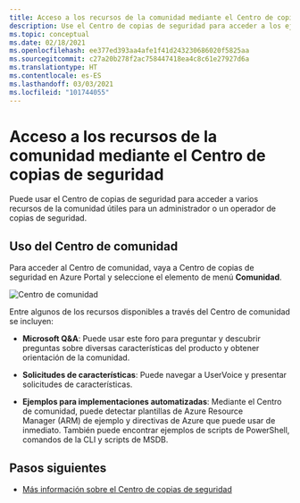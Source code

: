 ```yaml
---
title: Acceso a los recursos de la comunidad mediante el Centro de copias de seguridad
description: Use el Centro de copias de seguridad para acceder a los ejemplos de plantillas, scripts y solicitudes de características.
ms.topic: conceptual
ms.date: 02/18/2021
ms.openlocfilehash: ee377ed393aa4afe1f41d243230686020f5825aa
ms.sourcegitcommit: c27a20b278f2ac758447418ea4c8c61e27927d6a
ms.translationtype: HT
ms.contentlocale: es-ES
ms.lasthandoff: 03/03/2021
ms.locfileid: "101744055"
---
```

# <a name="access-community-resources-using-backup-center"></a>Acceso a los recursos de la comunidad mediante el Centro de copias de seguridad

Puede usar el Centro de copias de seguridad para acceder a varios recursos de la comunidad útiles para un administrador o un operador de copias de seguridad.

## <a name="using-community-hub"></a>Uso del Centro de comunidad

Para acceder al Centro de comunidad, vaya a Centro de copias de seguridad en Azure Portal y seleccione el elemento de menú **Comunidad**.

![Centro de comunidad](./media/backup-center-community/backup-center-community-hub.png)

Entre algunos de los recursos disponibles a través del Centro de comunidad se incluyen:

- **Microsoft Q&A**: Puede usar este foro para preguntar y descubrir preguntas sobre diversas características del producto y obtener orientación de la comunidad.

- **Solicitudes de características**: Puede navegar a UserVoice y presentar solicitudes de características.

- **Ejemplos para implementaciones automatizadas**: Mediante el Centro de comunidad, puede detectar plantillas de Azure Resource Manager (ARM) de ejemplo y directivas de Azure que puede usar de inmediato. También puede encontrar ejemplos de scripts de PowerShell, comandos de la CLI y scripts de MSDB.

## <a name="next-steps"></a>Pasos siguientes

- [Más información sobre el Centro de copias de seguridad](backup-center-overview.md)
